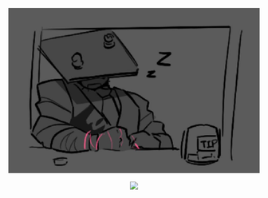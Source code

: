 <div align="center">

![image alt](https://github.com/dummyinbed/dummyinbed/blob/b4833831df155ddd2dfed70b9ab133405fedd27d/willy.PNG)

<div align="center">

![](https://komarev.com/ghpvc/?username=dummyinbed&label=dummies&color=FF69B4&style=flat)
